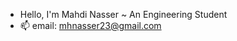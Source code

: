-  Hello, I'm Mahdi Nasser ~ An Engineering Student
- 📫 email: mhnasser23@gmail.com

<!---
MNasser02/MNasser02 is a ✨ special ✨ repository because its `README.md` (this file) appears on your GitHub profile.
You can click the Preview link to take a look at your changes.
--->
